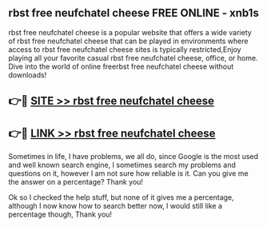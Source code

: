 ## rbst free neufchatel cheese FREE ONLINE - xnb1s

rbst free neufchatel cheese is a popular website that offers a wide variety of rbst free neufchatel cheese that can be played in environments where access to rbst free neufchatel cheese sites is typically restricted,Enjoy playing all your favorite casual rbst free neufchatel cheese, office, or home. Dive into the world of online freerbst free neufchatel cheese without downloads!

## 👉🔴 [SITE >> rbst free neufchatel cheese](http://news.freeplayer.one?title=rbst_free_neufchatel_cheese&ref=FRRE)

## 👉🔴 [LINK >> rbst free neufchatel cheese](http://news.freeplayer.one?title=rbst_free_neufchatel_cheese&ref=FREE)

Sometimes in life, I have problems, we all do, since Google is the most used and well known search engine, I sometimes search my problems and questions on it, however I am not sure how reliable is it. Can you give me the answer on a percentage? Thank you!

Ok so I checked the help stuff, but none of it gives me a percentage, although I now know how to search better now, I would still like a percentage though, Thank you!